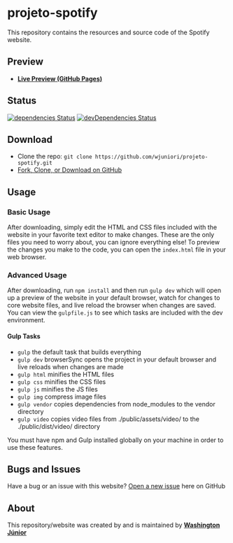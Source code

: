# projeto-spotify

This repository contains the resources and source code of the Spotify website.

## Preview

* **[Live Preview (GitHub Pages)](https://wjuniori.github.io/projeto-spotify/)**

## Status

[![dependencies Status](https://david-dm.org/wjuniori/projeto-spotify/status.svg)](https://david-dm.org/wjuniori/projeto-spotify)
[![devDependencies Status](https://david-dm.org/wjuniori/projeto-spotify/dev-status.svg)](https://david-dm.org/wjuniori/projeto-spotify?type=dev)

## Download

* Clone the repo: `git clone https://github.com/wjuniori/projeto-spotify.git`
* [Fork, Clone, or Download on GitHub](https://github.com/wjuniori/projeto-spotify)

## Usage

### Basic Usage

After downloading, simply edit the HTML and CSS files included with the website in your favorite text editor to make changes. These are the only files you need to worry about, you can ignore everything else! To preview the changes you make to the code, you can open the `index.html` file in your web browser.

### Advanced Usage

After downloading, run `npm install` and then run `gulp dev` which will open up a preview of the website in your default browser, watch for changes to core website files, and live reload the browser when changes are saved. You can view the `gulpfile.js` to see which tasks are included with the dev environment.

#### Gulp Tasks

- `gulp` the default task that builds everything
- `gulp dev` browserSync opens the project in your default browser and live reloads when changes are made
- `gulp html` minifies the HTML files
- `gulp css` minifies the CSS files
- `gulp js` minifies the JS files
- `gulp img` compress image files
- `gulp vendor` copies dependencies from node_modules to the vendor directory
- `gulp video` copies video files from ./public/assets/video/ to the ./public/dist/video/ directory

You must have npm and Gulp installed globally on your machine in order to use these features.

## Bugs and Issues

Have a bug or an issue with this website? [Open a new issue](https://github.com/wjuniori/projeto-spotify/issues) here on GitHub

## About

This repository/website was created by and is maintained by **[Washington Júnior](https://github.com/wjuniori/)**
